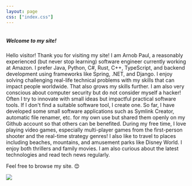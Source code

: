 ```yaml
---
layout: page
css: ["index.css"]
---
```

<div class="col s12">

<div class="row">
<div class="column left" markdown="1">

##### Welcome to my site!

Hello visitor! Thank you for visiting my site! I am Arnob Paul, a reasonably experienced (but never stop learning) software engineer currently working at Amazon. I prefer Java, Python, C#, Rust, C++, TypeScript, and backend development using frameworks like Spring, .NET, and Django. I enjoy solving challenging real-life technical problems with my skills that can impact people worldwide. That also grows my skills further. I am also very conscious about computer security but do not consider myself a hacker! Often I try to innovate with small ideas but impactful practical software tools. If I don't find a suitable software tool, I create one. So far, I have developed some small software applications such as Symlink Creator, automatic file renamer, etc. for my own use but shared them openly on my Github account so that others can be benefited. During my free time, I love playing video games, especially multi-player games from the first-person shooter and the real-time strategy genres! I also like to travel to places including beaches, mountains, and amusement parks like Disney World. I enjoy both thrillers and family movies. I am also curious about the latest technologies and read tech news regularly.

Feel free to browse my site. :blush:

</div>
  <div class="column right">
    <div class="col s12 tag-div">
      <div class="user-pic center-align">
        <a href="{{site.github_profile}}" target="_blank"><img class="circle hoverable z-depth-1" src="{{site.baseurl}}/assets/res/user.jpg"></a>
      </div>
    </div>
  </div>
</div>
</div>
